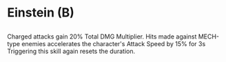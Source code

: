 # Einstein (B)

## 

Charged attacks gain 20% Total DMG Multiplier. Hits made against MECH-type enemies accelerates the character's Attack Speed by 15% for 3s Triggering this skill again resets the duration.